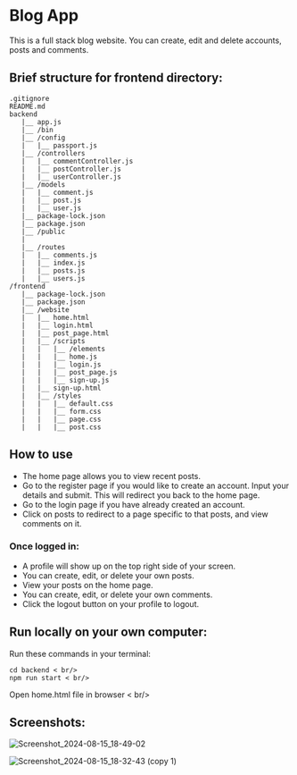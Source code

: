# Blog App
This is a full stack blog website. You can create, edit and delete accounts, posts and comments. 

## Brief structure for frontend directory:
```
.gitignore
README.md
backend
   |__ app.js
   |__ /bin
   |__ /config
   |   |__ passport.js
   |__ /controllers
   |   |__ commentController.js
   |   |__ postController.js
   |   |__ userController.js
   |__ /models
   |   |__ comment.js
   |   |__ post.js
   |   |__ user.js
   |__ package-lock.json
   |__ package.json
   |__ /public
   |
   |__ /routes
   |   |__ comments.js
   |   |__ index.js
   |   |__ posts.js
   |   |__ users.js
/frontend
   |__ package-lock.json
   |__ package.json
   |__ /website
   |   |__ home.html
   |   |__ login.html
   |   |__ post_page.html
   |   |__ /scripts
   |   |   |__ /elements
   |   |   |__ home.js
   |   |   |__ login.js
   |   |   |__ post_page.js
   |   |   |__ sign-up.js
   |   |__ sign-up.html
   |   |__ /styles
   |   |   |__ default.css
   |   |   |__ form.css
   |   |   |__ page.css
   |   |   |__ post.css
```

## How to use
- The home page allows you to view recent posts.
- Go to the register page if you would like to create an account. Input your details and submit. This will redirect you back to the home page.
- Go to the login page if you have already created an account.
- Click on posts to redirect to a page specific to that posts, and view comments on it.

### Once logged in:
- A profile will show up on the top right side of your screen.
- You can create, edit, or delete your own posts.
- View your posts on the home page.
- You can create, edit, or delete your own comments.
- Click the logout button on your profile to logout.

## Run locally on your own computer:

Run these commands in your terminal:

```
cd backend < br/>
npm run start < br/>
```

Open home.html file in browser < br/>

## Screenshots:

![Screenshot_2024-08-15_18-49-02](https://github.com/user-attachments/assets/df413994-1ada-4f4d-8198-cd0dc54b38a2)

![Screenshot_2024-08-15_18-32-43 (copy 1)](https://github.com/user-attachments/assets/c35d1e37-3fda-460d-8cae-2981c11513d9)


